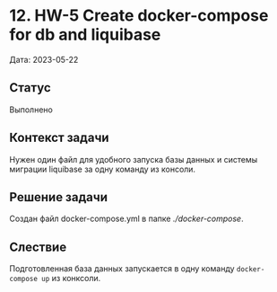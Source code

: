 # 12. HW-5 Create docker-compose for db and liquibase

Дата: 2023-05-22

## Статус

Выполнено

## Контекст задачи

Нужен один файл для удобного запуска базы данных и системы миграции liquibase за одну команду из консоли.

## Решение задачи

Создан файл docker-compose.yml в папке _./docker-compose_.

## Слествие

Подготовленная база данных запускается в одну команду `docker-compose up` из конксоли.